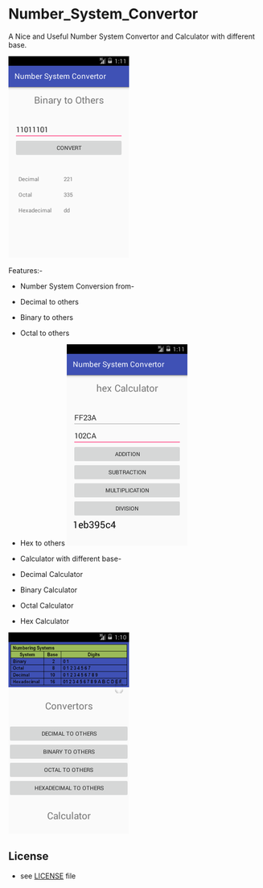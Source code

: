 # Number_System_Convertor
A Nice and Useful Number System Convertor and Calculator with different base.


![ScreenShot](Screenshot_20160803-224000.png?raw=true "Optional Title")

Features:-


* Number System Conversion from-
* Decimal to others
* Binary to others
* Octal to others
* Hex to others
![Alt text](Screenshot_20160803-224030.png?raw=true "Optional Title")


* Calculator with different base-

* Decimal Calculator

* Binary Calculator

* Octal Calculator

* Hex Calculator

![Alt text](Screenshot_20160803-223945.png?raw=true "Optional Title")

## License 
* see [LICENSE](/LICENSE) file
        
